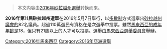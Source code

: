 > 本文内容由[2016年砂拉越州選舉](https://zh.wikipedia.org/wiki/2016年砂拉越州選舉)转换而来。


**2016年第11届砂拉越州選舉**在2016年5月7日舉行，以[多數制](../Page/多數制.md "wikilink")方式選舉出[砂拉越州議會的](https://zh.wikipedia.org/wiki/砂拉越州議會 "wikilink")82名議員。超過110萬選民有資格在是次選舉中投票。雖然[馬來西亞的成年年齡是](https://zh.wikipedia.org/wiki/馬來西亞 "wikilink")18，但只有21歲以上的人才可以投票。選舉由[馬來西亞選舉委員會](../Page/馬來西亞選舉委員會.md "wikilink")舉辦。

[Category:2016年馬來西亞](https://zh.wikipedia.org/wiki/Category:2016年馬來西亞 "wikilink") [Category:2016年亞洲選舉](https://zh.wikipedia.org/wiki/Category:2016年亞洲選舉 "wikilink")